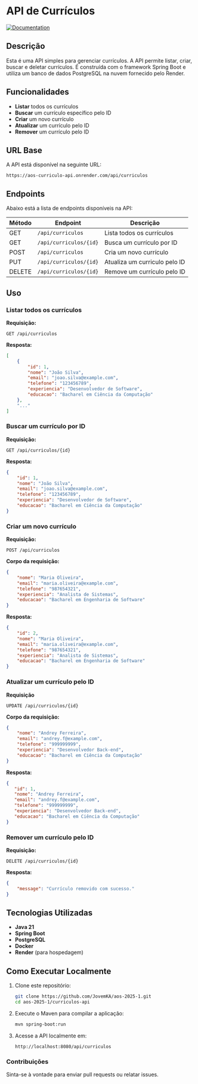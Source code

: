 # API de Currículos

[![Documentation](https://img.shields.io/badge/Documentation-Online-brightgreen)](https://aos-curriculo-api.onrender.com/api/curriculos)

## Descrição

Esta é uma API simples para gerenciar currículos. A API permite listar, criar, buscar e deletar currículos. É construída com o framework Spring Boot e utiliza um banco de dados PostgreSQL na nuvem fornecido pelo Render.

## Funcionalidades

- **Listar** todos os currículos
- **Buscar** um currículo específico pelo ID
- **Criar** um novo currículo
- **Atualizar** um currículo pelo ID
- **Remover** um currículo pelo ID

## URL Base

A API está disponível na seguinte URL:

```
https://aos-curriculo-api.onrender.com/api/curriculos
```

## Endpoints

Abaixo está a lista de endpoints disponíveis na API:

| Método | Endpoint               | Descrição                          |
|--------|------------------------|------------------------------------|
| GET    | `/api/curriculos`      | Lista todos os currículos          |
| GET    | `/api/curriculos/{id}` | Busca um currículo por ID          |
| POST   | `/api/curriculos`      | Cria um novo currículo             |
| PUT    | `/api/curriculos/{id}` | Atualiza um curriculo pelo ID      |
| DELETE | `/api/curriculos/{id}` | Remove um currículo pelo ID        |

## Uso

### Listar todos os currículos

**Requisição:**

```http
GET /api/curriculos
```

**Resposta:**

```json
[
    {
        "id": 1,
        "nome": "João Silva",
        "email": "joao.silva@example.com",
        "telefone": "123456789",
        "experiencia": "Desenvolvedor de Software",
        "educacao": "Bacharel em Ciência da Computação"
    },
    "..."
]
```

### Buscar um currículo por ID

**Requisição:**

```http
GET /api/curriculos/{id}
```

**Resposta:**

```json
{
    "id": 1,
    "nome": "João Silva",
    "email": "joao.silva@example.com",
    "telefone": "123456789",
    "experiencia": "Desenvolvedor de Software",
    "educacao": "Bacharel em Ciência da Computação"
}
```

### Criar um novo currículo

**Requisição:**

```http
POST /api/curriculos
```

**Corpo da requisição:**

```json
{
    "nome": "Maria Oliveira",
    "email": "maria.oliveira@example.com",
    "telefone": "987654321",
    "experiencia": "Analista de Sistemas",
    "educacao": "Bacharel em Engenharia de Software"
}
```

**Resposta:**

```json
{
    "id": 2,
    "nome": "Maria Oliveira",
    "email": "maria.oliveira@example.com",
    "telefone": "987654321",
    "experiencia": "Analista de Sistemas",
    "educacao": "Bacharel em Engenharia de Software"
}
```

### Atualizar um currículo pelo ID

**Requisição**

````http
UPDATE /api/curriculos/{id}
````

**Corpo da requisição:**

```json
{
    "nome": "Andrey Ferreira",
    "email": "andrey.f@example.com",
    "telefone": "999999999",
    "experiencia": "Desenvolvedor Back-end",
    "educacao": "Bacharel em Ciência da Computação"
}
```

**Resposta:**

````json
{
   "id": 1,
   "nome": "Andrey Ferreira",
   "email": "andrey.f@example.com",
   "telefone": "999999999",
   "experiencia": "Desenvolvedor Back-end",
   "educacao": "Bacharel em Ciência da Computação"
}
````

### Remover um currículo pelo ID

**Requisição:**

```http
DELETE /api/curriculos/{id}
```

**Resposta:**

```json
{
    "message": "Currículo removido com sucesso."
}
```

## Tecnologias Utilizadas

- **Java 21**
- **Spring Boot**
- **PostgreSQL**
- **Docker**
- **Render** (para hospedagem)

## Como Executar Localmente

1. Clone este repositório:
   ```bash
   git clone https://github.com/JovemKA/aos-2025-1.git
   cd aos-2025-1/curriculos-api
   ```

2. Execute o Maven para compilar a aplicação:
   ```bash
   mvn spring-boot:run
   ```

3. Acesse a API localmente em:
   ```
   http://localhost:8080/api/curriculos
   ```

### Contribuições

Sinta-se à vontade para enviar pull requests ou relatar issues.

